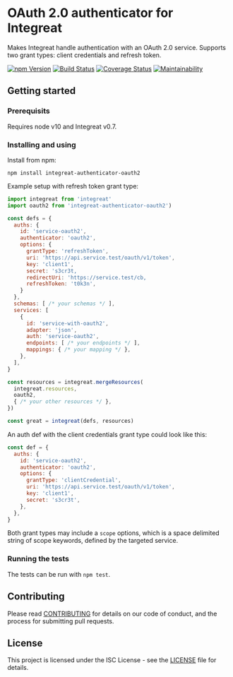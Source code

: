 # OAuth 2.0 authenticator for Integreat

Makes Integreat handle authentication with an OAuth 2.0 service. Supports two
grant types: client credentials and refresh token.

[![npm Version](https://img.shields.io/npm/v/integreat-authenticator-oauth2.svg)](https://www.npmjs.com/package/integreat-authenticator-oauth2)
[![Build Status](https://travis-ci.org/integreat-io/integreat-authenticator-oauth2.svg?branch=master)](https://travis-ci.org/integreat-io/integreat-authenticator-oauth2)
[![Coverage Status](https://coveralls.io/repos/github/integreat-io/integreat-authenticator-oauth2/badge.svg?branch=master)](https://coveralls.io/github/integreat-io/integreat-authenticator-oauth2?branch=master)
[![Maintainability](https://api.codeclimate.com/v1/badges/6331723a6ff61de5f232/maintainability)](https://codeclimate.com/github/integreat-io/integreat-authenticator-oauth2/maintainability)

## Getting started

### Prerequisits

Requires node v10 and Integreat v0.7.

### Installing and using

Install from npm:

```
npm install integreat-authenticator-oauth2
```

Example setup with refresh token grant type:

```javascript
import integreat from 'integreat'
import oauth2 from 'integreat-authenticator-oauth2')

const defs = {
  auths: {
    id: 'service-oauth2',
    authenticator: 'oauth2',
    options: {
      grantType: 'refreshToken',
      uri: 'https://api.service.test/oauth/v1/token',
      key: 'client1',
      secret: 's3cr3t,
      redirectUri: 'https://service.test/cb,
      refreshToken: 't0k3n',
    }
  },
  schemas: [ /* your schemas */ ],
  services: [
    {
      id: 'service-with-oauth2',
      adapter: 'json',
      auth: 'service-oauth2',
      endpoints: [ /* your endpoints */ ],
      mappings: { /* your mapping */ },
    },
  ],
}

const resources = integreat.mergeResources(
  integreat.resources,
  oauth2,
  { /* your other resources */ },
})

const great = integreat(defs, resources)
```

An auth def with the client credentials grant type could look like this:

```javascript
const def = {
  auths: {
    id: 'service-oauth2',
    authenticator: 'oauth2',
    options: {
      grantType: 'clientCredential',
      uri: 'https://api.service.test/oauth/v1/token',
      key: 'client1',
      secret: 's3cr3t',
    },
  },
}
```

Both grant types may include a `scope` options, which is a space delimited
string of scope keywords, defined by the targeted service.

### Running the tests

The tests can be run with `npm test`.

## Contributing

Please read
[CONTRIBUTING](https://github.com/integreat-io/integreat-authenticator-oauth2/blob/master/CONTRIBUTING.md)
for details on our code of conduct, and the process for submitting pull
requests.

## License

This project is licensed under the ISC License - see the
[LICENSE](https://github.com/integreat-io/integreat-authenticator-oauth2/blob/master/LICENSE)
file for details.
